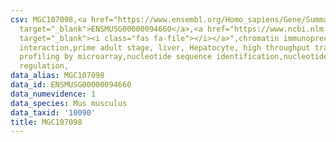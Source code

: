 ```yaml
---
csv: MGC107098,<a href="https://www.ensembl.org/Homo_sapiens/Gene/Summary?db=core;g=ENSMUSG00000094660"
  target="_blank">ENSMUSG00000094660</a>,<a href="https://www.ncbi.nlm.nih.gov/pubmed/23834426"
  target="_blank"><i class="fas fa-file"></i></a>",chromatin immunoprecipitation assay,direct
  interaction,prime adult stage, liver, Hepatocyte, high throughput transcription
  profiling by microarray,nucleotide sequence identification,nucleotide sequence identification,transcriptional
  regulation,
data_alias: MGC107098
data_id: ENSMUSG00000094660
data_numevidence: 1
data_species: Mus musculus
data_taxid: '10090'
title: MGC107098
---
```

